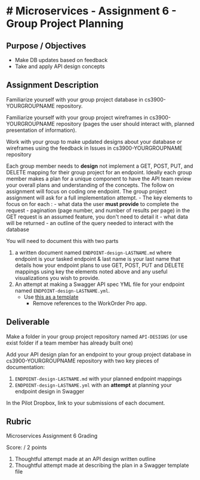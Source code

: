 # # Microservices - Assignment 6 - Group Project Planning

## Purpose / Objectives

- Make DB updates based on feedback
- Take and apply API design concepts

## Assignment Description

Familiarize yourself with your group project database in cs3900-YOURGROUPNAME repository.

Familiarize yourself with your group project wireframes in cs3900-YOURGROUPNAME repository (pages the user should interact with, planned presentation of information).

Work with your group to make updated designs about your database or wireframes using the feedback in Issues in cs3900-YOURGROUPNAME repository

Each group member needs to **design** not implement a GET, POST, PUT, and DELETE mapping for their group project for an endpoint.  Ideally each group member makes a plan for a unique component to have the API team review your overall plans and understanding of the concepts.  The follow on assignment will focus on coding one endpoint.  The group project assignment will ask for a full implementation attempt.
    - The key elements to focus on for each :
        - what data the user **must provide** to complete the request 
            - pagination (page number, and number of results per page) in the GET request is an assumed feature, you don't need to detail it
        - what data will be returned
        - an outline of the query needed to interact with the database

You will need to document this with two parts
1. a written document named `ENDPOINT-design-LASTNAME.md` where endpoint is your tasked endpoint & last name is your last name that details how your endpoint plans to use GET, POST, PUT and DELETE mappings using key the elements noted above and any useful visualizations you wish to provide.
2. An attempt at making a Swagger API spec YML file for your endpoint named `ENDPOINT-design-LASTNAME.yml`.
    - Use [this as a template](https://github.com/pattonsgirl/CS3900-AppSoftwareDev/blob/main/Microservices/WOMS-api-spec-withoutExamples.yaml)
        - Remove references to the WorkOrder Pro app.    

## Deliverable

Make a folder in your group project repository named `API-DESIGNS` (or use exist folder if a team member has already built one)

Add your API design plan for an endpoint to your group project database in cs3900-YOURGROUPNAME repository with two key pieces of documentation:
1. `ENDPOINT-design-LASTNAME.md` with your planned endpoint mappings
2. `ENDPOINT-design-LASTNAME.yml` with an **attempt** at planning your endpoint design in Swagger

In the Pilot Dropbox, link to your submissions of each document.

## Rubric

Microservices Assignment 6 Grading

Score:  / 2 points

1. Thoughtful attempt made at an API design written outline
2. Thoughtful attempt made at describing the plan in a Swagger template file